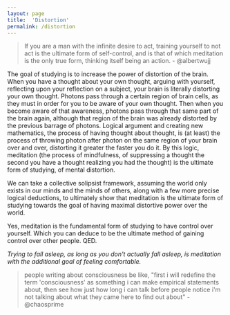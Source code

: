 ```yaml
---
layout: page
title:  'Distortion'
permalink: /distortion
---
```


> If you are a man with the infinite desire to act, training yourself to not act is the ultimate form of self-control, and is that of which meditation is the only true form, thinking itself being an action. - @albertwujj

The goal of studying is to increase the power of distortion of the brain. When you have a thought about your own thought, arguing with yourself, reflecting upon your reflection on a subject, your brain is literally distorting your own thought. Photons pass through a certain region of brain cells, as they must in order for you to be aware of your own thought. Then when you become aware of that awareness, photons pass through that same part of the brain again, although that region of the brain was already distorted by the previous barrage of photons. Logical argument and creating new mathematics, the process of having thought about thought, is (at least) the process of throwing photon after photon on the same region of your brain over and over, distorting it greater the faster you do it. By this logic, meditation (the process of mindfulness, of suppressing a thought the second you have a thought realizing you had the thought) is the ultimate form of studying, of mental distortion.

We can take a collective solipsist framework, assuming the world only exists in our minds and the minds of others, along with a few more precise logical deductions, to ultimately show that meditation is the ultimate form of studying towards the goal of having maximal distortive power over the world.

Yes, meditation is the fundamental form of studying to have control over yourself. Which you can deduce to be the ultimate method of gaining control over other people. QED.

_Trying to fall asleep, as long as you don't actually fall asleep, is meditation with the additional goal of feeling comfortable._

> people writing about consciousness be like, "first i will redefine the term 'consciousness' as something i can make empirical statements about, then see how just how long i can talk before people notice i'm not talking about what they came here to find out about" - @chaosprime